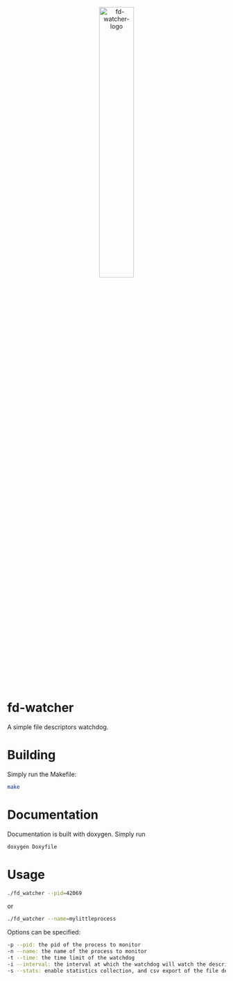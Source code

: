 <p align="center">
<a href="https://ibb.co/yfGCVxW"><img src="https://i.ibb.co/YRYSbVp/image-9.png" alt="fd-watcher-logo" width="40%" height="40%"></a>
</p>


# fd-watcher
A simple file descriptors watchdog.

# Building
Simply run the Makefile:
```bash
make
```
# Documentation
Documentation is built with doxygen. Simply run
```bash
doxygen Doxyfile
```

# Usage
```bash
./fd_watcher --pid=42069
```
or

```bash
./fd_watcher --name=mylittleprocess
```

Options can be specified:
```bash
-p --pid: the pid of the process to monitor
-n --name: the name of the process to monitor
-t --time: the time limit of the watchdog
-i --interval: the interval at which the watchdog will watch the descriptors
-s --stats: enable statistics collection, and csv export of the file descriptors monitoring
```
